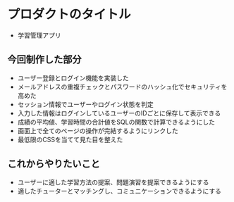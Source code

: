 # プロダクトのタイトル

- 学習管理アプリ

## 今回制作した部分

- ユーザー登録とログイン機能を実装した
- メールアドレスの重複チェックとパスワードのハッシュ化でセキュリティを高めた
- セッション情報でユーザーやログイン状態を判定
- 入力した情報はログインしているユーザーのIDごとに保存して表示できる
- 成績の平均値、学習時間の合計値をSQLの関数で計算できるようにした
- 画面上で全てのページの操作が完結するようにリンクした
- 最低限のCSSを当てて見た目を整えた

## これからやりたいこと

- ユーザーに適した学習方法の提案、問題演習を提案できるようにする
- 適したチューターとマッチングし、コミュニケーションできるようにする